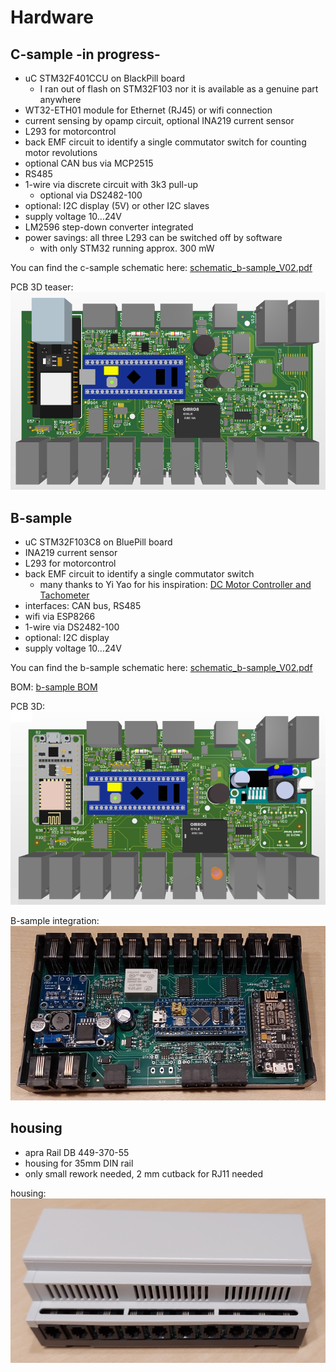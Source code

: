 # Hardware

## C-sample -in progress-
- uC STM32F401CCU on BlackPill board
  - I ran out of flash on STM32F103 nor it is available as a genuine part anywhere
- WT32-ETH01 module for Ethernet (RJ45) or wifi connection
- current sensing by opamp circuit, optional INA219 current sensor
- L293 for motorcontrol
- back EMF circuit to identify a single commutator switch for counting motor revolutions
- optional CAN bus via MCP2515
- RS485
- 1-wire via discrete circuit with 3k3 pull-up
  - optional via DS2482-100
- optional: I2C display (5V) or other I2C slaves
- supply voltage 10...24V
- LM2596 step-down converter integrated
- power savings: all three L293 can be switched off by software 
  - with only STM32 running approx. 300 mW 

You can find the c-sample schematic here: [schematic_b-sample_V02.pdf](./schematic_c-sample_V02.pdf)

PCB 3D teaser: ![-](./c-sample_pcb_3D.png "c-sample pcb 3D teaser")

## B-sample
- uC STM32F103C8 on BluePill board
- INA219 current sensor
- L293 for motorcontrol
- back EMF circuit to identify a single commutator switch
  - many thanks to Yi Yao for his inspiration: [DC Motor Controller and Tachometer](http://yyao.ca/projects/motor_controller_tachometer/)
- interfaces: CAN bus, RS485
- wifi via ESP8266
- 1-wire via DS2482-100
- optional: I2C display
- supply voltage 10...24V

You can find the b-sample schematic here: [schematic_b-sample_V02.pdf](./schematic_b-sample_V02.pdf)

BOM: [b-sample BOM](https://htmlpreview.github.io/?https://github.com/Lenti84/VdMot_Controller/blob/master/hardware/bom.htm)

PCB 3D: ![-](./b-sample_pcb_3D.PNG "b-sample pcb 3D")

B-sample integration: ![-](./b-sample_1.png "b-sample integration")


## housing
- apra Rail DB 449-370-55
- housing for 35mm DIN rail
- only small rework needed, 2 mm cutback for RJ11 needed

housing: ![-](./housing.png "housing")

